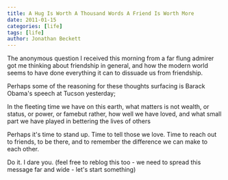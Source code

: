 ```yaml
---
title: A Hug Is Worth A Thousand Words A Friend Is Worth More
date: 2011-01-15
categories: [life]
tags: [life]
author: Jonathan Beckett
---
```


The anonymous question I received this morning from a far flung admirer got me thinking about friendship in general, and how the modern world seems to have done everything it can to dissuade us from friendship.

Perhaps some of the reasoning for these thoughts surfacing is Barack Obama's speech at Tucson yesterday;

In the fleeting time we have on this earth, what matters is not wealth, or status, or power, or famebut rather, how well we have loved, and what small part we have played in bettering the lives of others

Perhaps it's time to stand up. Time to tell those we love. Time to reach out to friends, to be there, and to remember the difference we can make to each other.

Do it. I dare you. (feel free to reblog this too - we need to spread this message far and wide - let's start something)